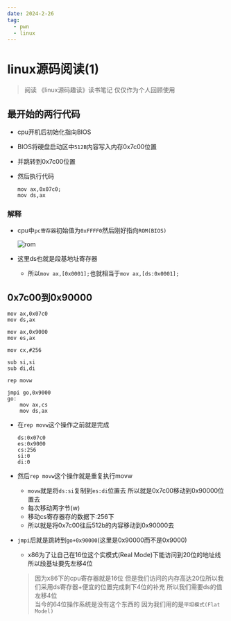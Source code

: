 ```yaml
---
date: 2024-2-26
tag:
  - pwn
  - linux
---
```

# linux源码阅读(1)

> 阅读 《linux源码趣读》读书笔记 仅仅作为个人回顾使用

## 最开始的两行代码

- cpu开机后初始化指向BIOS
- BIOS将硬盘启动区中`512B`内容写入内存0x7c00位置
- 并跳转到0x7c00位置

- 然后执行代码

  ```assembly
  mov ax,0x07c0;
  mov ds,ax
  ```

### 解释

- cpu中`pc寄存器`初始值为`0xFFFF0`然后刚好指向`ROM(BIOS)`

  ![rom](https://awaqwqa.github.io/img/linux/内存.png)

- 这里ds也就是段基地址寄存器
  - 所以`mov ax,[0x0001];`也就相当于`mov ax,[ds:0x0001];`

## 0x7c00到0x90000

```assembly
mov ax,0x07c0
mov ds,ax

mov ax,0x9000
mov es,ax

mov cx,#256

sub si,si
sub di,di

rep movw

jmpi go,0x9000
go:
	mov ax,cs
	mov ds,ax
```

- 在`rep movw`这个操作之前就是完成

  ```assembly
  ds:0x07c0
  es:0x9000
  cs:256
  si:0
  di:0
  ```

- 然后`rep movw`这个操作就是重复执行movw 
  - `movw`就是将`ds:si`复制到`es:di`位置去 所以就是0x7c00移动到0x90000位置去
  - 每次移动两字节(w)
  - 移动cs寄存器存的数据下:256下
  - 所以就是将0x7c00往后512b的内容移动到0x90000去

- `jmpi`后就是跳转到`go+0x90000`(这里是0x90000而不是0x9000)

  - x86为了让自己在16位这个实模式(Real Mode)下能访问到20位的地址线 所以段基址要先左移4位

  > 因为x86下的cpu寄存器就是16位 但是我们访问的内存高达20位所以我们采用ds寄存器+便宜的位置完成剩下4位的补充 所以我们需要ds的值左移4位<br>当今的64位操作系统是没有这个东西的 因为我们用的是`平坦模式(Flat Model)`